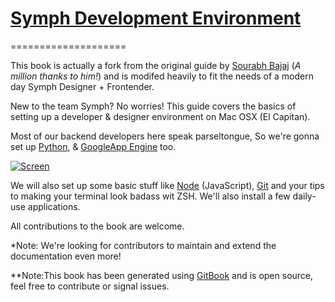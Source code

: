 # [Symph Development Environment](http://sym.ph)

====================

This book is actually a fork from the original guide by [Sourabh Bajaj](http://sourabhbajaj.com/) (_A million thanks to him!_) and is modifed heavily to fit the needs of a modern day Symph Designer + Frontender.

New to the team Symph? No worries! This guide covers the basics of setting up a developer & designer environment on Mac OSX (El Capitan). 

Most of our backend developers here speak parseltongue, So we're gonna set up [Python](http://www.python.org), & [GoogleApp Engine](https://cloud.google.com/appengine/) too.

[![Screen](http://i.giphy.com/XreQmk7ETCak0.gif)](http://i.giphy.com/XreQmk7ETCak0.gif)

We will also set up some basic stuff like [Node](http://nodejs.org) (JavaScript), [Git](https://git-scm.com) and your tips to making your terminal look badass wit ZSH. We'll also install a few daily-use applications. 

All contributions to the book are welcome. 

\*Note: We're looking for contributors to maintain and extend the documentation even more!

\*\*Note:This book has been generated using [GitBook](http://www.gitbook.io) and is open source, feel free to contribute or signal issues.